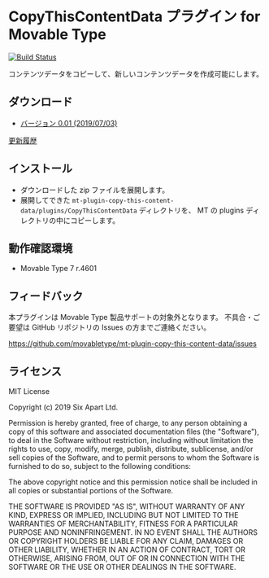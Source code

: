 # CopyThisContentData プラグイン for Movable Type

[![Build Status](https://travis-ci.org/movabletype/mt-plugin-copy-this-content-data.svg?branch=master)](https://travis-ci.org/movabletype/mt-plugin-copy-this-content-data)

コンテンツデータをコピーして、新しいコンテンツデータを作成可能にします。

## ダウンロード

* [バージョン 0.01 (2019/07/03)](https://github.com/movabletype/mt-plugin-copy-this-content-data/archive/0.01.zip)

[更新履歴](https://github.com/movabletype/mt-plugin-copy-this-content-data/releases)

## インストール

* ダウンロードした zip ファイルを展開します。
* 展開してできた `mt-plugin-copy-this-content-data/plugins/CopyThisContentData` ディレクトリを、 MT の plugins ディレクトリの中にコピーします。

## 動作確認環境

* Movable Type 7 r.4601

## フィードバック

本プラグインは Movable Type 製品サポートの対象外となります。
不具合・ご要望は GitHub リポジトリの Issues の方までご連絡ください。

https://github.com/movabletype/mt-plugin-copy-this-content-data/issues

## ライセンス

MIT License

Copyright (c) 2019 Six Apart Ltd.

Permission is hereby granted, free of charge, to any person obtaining a copy
of this software and associated documentation files (the "Software"), to deal
in the Software without restriction, including without limitation the rights
to use, copy, modify, merge, publish, distribute, sublicense, and/or sell
copies of the Software, and to permit persons to whom the Software is
furnished to do so, subject to the following conditions:

The above copyright notice and this permission notice shall be included in all
copies or substantial portions of the Software.

THE SOFTWARE IS PROVIDED "AS IS", WITHOUT WARRANTY OF ANY KIND, EXPRESS OR
IMPLIED, INCLUDING BUT NOT LIMITED TO THE WARRANTIES OF MERCHANTABILITY,
FITNESS FOR A PARTICULAR PURPOSE AND NONINFRINGEMENT. IN NO EVENT SHALL THE
AUTHORS OR COPYRIGHT HOLDERS BE LIABLE FOR ANY CLAIM, DAMAGES OR OTHER
LIABILITY, WHETHER IN AN ACTION OF CONTRACT, TORT OR OTHERWISE, ARISING FROM,
OUT OF OR IN CONNECTION WITH THE SOFTWARE OR THE USE OR OTHER DEALINGS IN THE
SOFTWARE.

